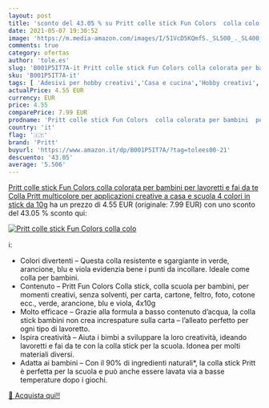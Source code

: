 ```yaml
---
layout: post
title: 'sconto del 43.05 % su Pritt colle stick Fun Colors  colla colo  '
date: 2021-05-07 19:30:52
image: 'https://m.media-amazon.com/images/I/51VcD5KQmfS._SL500_._SL400_.jpg'
comments: true
category: ofertas
author: 'tole.es'
slug: 'B001P5IT7A-it Pritt colle stick Fun Colors colla colorata per bambini...'
sku: 'B001P5IT7A-it'
tags: [ 'Adesivi per hobby creativi','Casa e cucina','Hobby creativi','Materiali per hobby creativi','Stick di colla e colla a penna','pritt', ]
actualPrice: 4.55 EUR
currency: EUR
price: 4.55
comparePrice: 7.99 EUR
prodname: 'Pritt colle stick Fun Colors  colla colorata per bambini  per lavoretti e fai da te  Colla Pritt multicolore per applicazioni creative a casa e scuola  4 colori in stick da 10g'
country: 'it'
flag: '🇮🇹'
brand: 'Pritt'
buyurl: 'https://www.amazon.it/dp/B001P5IT7A/?tag=tolees00-21'
descuento: '43.05'
average: '5.506'
---
```


[Pritt colle stick Fun Colors  colla colorata per bambini  per lavoretti e fai da te  Colla Pritt multicolore per applicazioni creative a casa e scuola  4 colori in stick da 10g](https://www.amazon.it/dp/B001P5IT7A/?tag=tolees00-21) ha un prezzo di 4.55 EUR (originale: 7.99 EUR) con uno sconto del 43.05 % sconto qui:

[![Pritt colle stick Fun Colors  colla colo](https://m.media-amazon.com/images/I/51VcD5KQmfS._SL500_._SL400_.jpg)](https://www.amazon.it/dp/B001P5IT7A/?tag=tolees00-21)

ℹ️:

- Colori divertenti – Questa colla resistente e sgargiante in verde, arancione, blu e viola evidenzia bene i punti da incollare. Ideale come colla per bambini.
- Contenuto – Pritt Fun Colors Colla stick, colla scuola per bambini, per momenti creativi, senza solventi, per carta, cartone, feltro, foto, cotone ecc., verde, arancione, blu e viola, 4x10g
- Molto efficace – Grazie alla formula a basso contenuto d’acqua, la colla stick bambini non crea increspature sulla carta – l’alleato perfetto per ogni tipo di lavoretto.
- Ispira creatività – Aiuta i bimbi a sviluppare la loro creatività, ideando lavoretti e fai da te con la colla stick per la scuola. Idonea per molti materiali diversi.
- Adatta ai bambini – Con il 90% di ingredienti naturali*, la colla stick Pritt è perfetta per la scuola e può anche essere lavata via a basse temperature dopo i giochi.

[🛒 Acquista qui!!](https://www.amazon.it/dp/B001P5IT7A/?tag=tolees00-21)
